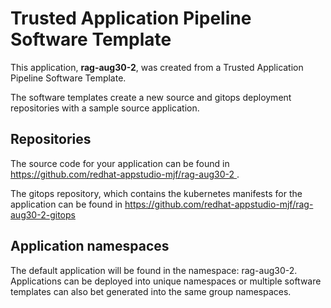 # Trusted Application Pipeline Software Template

This application, **rag-aug30-2**, was created from a Trusted Application Pipeline Software Template.

The software templates create a new source and gitops deployment repositories with a sample source application. 

## Repositories

The source code for your application can be found in [https://github.com/redhat-appstudio-mjf/rag-aug30-2 ](https://github.com/redhat-appstudio-mjf/rag-aug30-2 ).
 
The gitops repository, which contains the kubernetes manifests for the application can be found in 
[https://github.com/redhat-appstudio-mjf/rag-aug30-2-gitops ](https://github.com/redhat-appstudio-mjf/rag-aug30-2-gitops ) 

## Application namespaces 

The default application will be found in the namespace: rag-aug30-2. Applications can be deployed into unique namespaces or multiple software templates can also bet generated into the same group namespaces.  